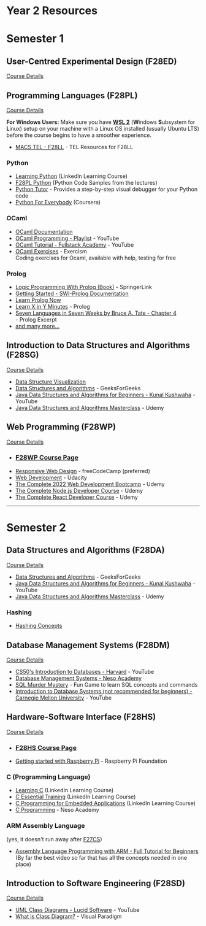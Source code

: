 # Year 2 Resources


# Semester 1

## User-Centred Experimental Design (F28ED)

[Course Details](https://curriculum.hw.ac.uk/coursedetails/F28ED?termcode=202324)

## Programming Languages (F28PL)
[Course Details](https://curriculum.hw.ac.uk/coursedetails/F28PL?termcode=202324)

**For Windows Users:** Make sure you have [**WSL 2**](https://learn.microsoft.com/en-us/windows/wsl/install#upgrade-version-from-wsl-1-to-wsl-2) (**W**indows **S**ubsystem for **L**inux) setup on your machine with a Linux OS installed (usually Ubuntu LTS) before the course begins to have a smoother experience.

- [MACS TEL - F28LL](https://www.macs.hw.ac.uk/tel/resources/category/f28ll-main/) - TEL Resources for F28LL

### Python
- [Learning Python](https://www.linkedin.com/learning/learning-python-14393370) (LinkedIn Learning Course)
- [F28PL Python](https://github.com/KayvanKarim/F28PLPython) (Python Code Samples from the lectures)
- [Python Tutor](https://pythontutor.com/) - Provides a step-by-step visual debugger for your Python code
- [Python For Everybody](https://www.coursera.org/specializations/python) (Coursera)

### OCaml
- [OCaml Documentation](https://ocaml.org/docs/first-hour)
- [OCaml Programming - Playlist](https://www.youtube.com/playlist?list=PLre5AT9JnKShBOPeuiD9b-I4XROIJhkIU) - YouTube
- [OCaml Tutorial - Fullstack Academy](https://youtu.be/PGGl5WcNOIU) - YouTube
- [OCaml Exercises](https://exercism.org/tracks/ocaml) - Exercism<br>
Coding exercises for Ocaml, available with help, testing for free

### Prolog
<!-- Credits: https://exercism.org/docs/tracks/prolog/learning -->
- [Logic Programming With Prolog (Book)](https://link-springer-com.ezproxy1.hw.ac.uk/book/10.1007/978-1-4471-5487-7) - SpringerLink
- [Getting Started - SWI-Prolog Documentation](http://www.swi-prolog.org/pldoc/man?section=quickstart)
- [Learn Prolog Now](http://www.learnprolognow.org/)
- [Learn X in Y Minutes](https://learnxinyminutes.com/docs/prolog/) - Prolog
- [Seven Languages in Seven Weeks by Bruce A. Tate - Chapter 4](https://media.pragprog.com/titles/btlang/prolog.pdf)<br> - Prolog Excerpt
- [and many more...](http://www.swi-prolog.org/Links.html)

## Introduction to Data Structures and Algorithms (F28SG)
[Course Details](https://curriculum.hw.ac.uk/coursedetails/F28SG?termcode=202324)
- [Data Structure Visualization](https://www.cs.usfca.edu/~galles/visualization/Algorithms.html)
- [Data Structures and Algorithms](https://practice.geeksforgeeks.org/courses/dsa-self-paced) - GeeksForGeeks
- [Java Data Structures and Algorithms for Beginners - Kunal Kushwaha](https://youtube.com/playlist?list=PL9gnSGHSqcnr_DxHsP7AW9ftq0AtAyYqJ&si=jhvT4txPyGSCe9Vx) - YouTube
- [Java Data Structures and Algorithms Masterclass](https://www.udemy.com/course/java-data-structures-and-algorithms-masterclass/) - Udemy

## Web Programming (F28WP)
[Course Details](https://curriculum.hw.ac.uk/coursedetails/F28WP?termcode=202324)

- ### [F28WP Course Page](https://f28wp.github.io/)
- [Responsive Web Design](https://www.freecodecamp.org/learn/2022/responsive-web-design/) - freeCodeCamp (preferred)
- [Web Development](https://www.youtube.com/playlist?list=PLAwxTw4SYaPlLXUhUNt1wINWrrH9axjcI) - Udacity
- [The Complete 2022 Web Development Bootcamp](https://www.udemy.com/course/the-complete-web-development-bootcamp/) - Udemy
- [The Complete Node.js Developer Course](https://www.udemy.com/course/the-complete-nodejs-developer-course-2/) - Udemy
- [The Complete React Developer Course](https://www.udemy.com/course/react-2nd-edition/) - Udemy
---

# Semester 2

## Data Structures and Algorithms (F28DA)
[Course Details](https://curriculum.hw.ac.uk/coursedetails/F28DA?termcode=202324)
- [Data Structures and Algorithms](https://practice.geeksforgeeks.org/courses/dsa-self-paced) - GeeksForGeeks
- [Java Data Structures and Algorithms for Beginners - Kunal Kushwaha](https://youtube.com/playlist?list=PL9gnSGHSqcnr_DxHsP7AW9ftq0AtAyYqJ&si=jhvT4txPyGSCe9Vx) - YouTube
- [Java Data Structures and Algorithms Masterclass](https://www.udemy.com/course/java-data-structures-and-algorithms-masterclass/) - Udemy

### Hashing
- [Hashing Concepts](https://www.youtube.com/playlist?list=PLprfEn_dJT08ResHBUWgoS9qXnk29iHoM)

## Database Management Systems (F28DM)
[Course Details](https://curriculum.hw.ac.uk/coursedetails/F28DM?termcode=202324)

- [CS50's Introduction to Databases - Harvard](https://youtube.com/playlist?list=PLhQjrBD2T382v1MBjNOhPu9SiJ1fsD4C0&si=l-tnY6i8LgnZ-LX9) - YouTube
- [Database Management Systems - Neso Academy](https://www.youtube.com/playlist?list=PLBlnK6fEyqRi_CUQ-FXxgzKQ1dwr_ZJWZ)
- [SQL Murder Mystery](http://mystery.knightlab.com/) - Fun Game to learn SQL concepts and commands
- [Introduction to Database Systems (not recommended for beginners) - Carnegie Mellon University](https://youtube.com/playlist?list=PLSE8ODhjZXjbj8BMuIrRcacnQh20hmY9g&si=I6C97lfsqrctqYAu) - YouTube

## Hardware-Software Interface (F28HS)
[Course Details](https://curriculum.hw.ac.uk/coursedetails/F28HS?termcode=202324)

- ### [F28HS Course Page](https://www.macs.hw.ac.uk/~hwloidl/Courses/F28HS/)

- [Getting started with Raspberry Pi](https://projects.raspberrypi.org/en/projects/raspberry-pi-getting-started) - Raspberry Pi Foundation

### C (Programming Language)
- [Learning C](https://www.linkedin.com/learning/learning-c-5) (LinkedIn Learning Course)
- [C Essential Training](https://www.linkedin.com/learning/c-essential-training) (LinkedIn Learning Course)
- [C Programming for Embedded Applications](https://www.linkedin.com/learning/c-programming-for-embedded-applications-14537235) (LinkedIn Learning Course)
- [C Programming](https://www.youtube.com/playlist?list=PLBlnK6fEyqRggZZgYpPMUxdY1CYkZtARR) - Neso Academy

### ARM Assembly Language
(yes, it doesn't run away after [F27CS](Year1.md#introduction-to-computer-systems-f27cs))
- [Assembly Language Programming with ARM - Full Tutorial for Beginners](https://youtu.be/gfmRrPjnEw4)<br>
(By far the best video so far that has all the concepts needed in one place)

## Introduction to Software Engineering (F28SD)
[Course Details](https://curriculum.hw.ac.uk/coursedetails/F28SD?termcode=202324)

- [UML Class Diagrams - Lucid Software](https://www.youtu.be/6XrL5jXmTwM) - YouTube
- [What is Class Diagram?](https://www.visual-paradigm.com/guide/uml-unified-modeling-language/what-is-class-diagram/) - Visual Paradigm
